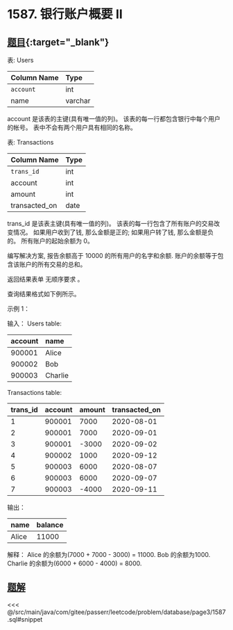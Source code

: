 # 1587. 银行账户概要 II
## [题目](https://leetcode.cn/problems/bank-account-summary-ii/){:target="_blank"}

表: Users

| Column Name | Type    |
|:------------|:--------|
| `account`   | int     |
| name        | varchar |

account 是该表的主键(具有唯一值的列)。
该表的每一行都包含银行中每个用户的帐号。
表中不会有两个用户具有相同的名称。

表: Transactions

| Column Name   | Type |
|:--------------|:-----|
| `trans_id`    | int  |
| account       | int  |
| amount        | int  |
| transacted_on | date |

trans_id 是该表主键(具有唯一值的列)。
该表的每一行包含了所有账户的交易改变情况。
如果用户收到了钱, 那么金额是正的; 如果用户转了钱, 那么金额是负的。
所有账户的起始余额为 0。

编写解决方案, 报告余额高于 10000 的所有用户的名字和余额. 账户的余额等于包含该账户的所有交易的总和。

返回结果表单 无顺序要求 。

查询结果格式如下例所示。

示例 1：

输入：
Users table:

| account | name    |
|:--------|:--------|
| 900001  | Alice   |
| 900002  | Bob     |
| 900003  | Charlie |

Transactions table:

| trans_id | account | amount | transacted_on |
|:---------|:--------|:-------|:--------------|
| 1        | 900001  | 7000   | 2020-08-01    |
| 2        | 900001  | 7000   | 2020-09-01    |
| 3        | 900001  | -3000  | 2020-09-02    |
| 4        | 900002  | 1000   | 2020-09-12    |
| 5        | 900003  | 6000   | 2020-08-07    |
| 6        | 900003  | 6000   | 2020-09-07    |
| 7        | 900003  | -4000  | 2020-09-11    |

输出：

| name  | balance |
|:------|:--------|
| Alice | 11000   |

解释：
Alice 的余额为(7000 + 7000 - 3000) = 11000.
Bob 的余额为1000.
Charlie 的余额为(6000 + 6000 - 4000) = 8000.

## [题解](https://github.com/PasseRR/JavaLeetCode/blob/master/src/main/java/com/gitee/passerr/leetcode/problem/database/page3/1587.sql)

<<< @/src/main/java/com/gitee/passerr/leetcode/problem/database/page3/1587.sql#snippet
